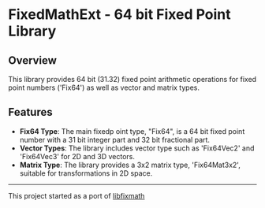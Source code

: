 
# FixedMathExt - 64 bit Fixed Point Library

## Overview
This library provides 64 bit (31.32) fixed point arithmetic operations for fixed point numbers ('Fix64') as well as vector and matrix types.

## Features
- **Fix64 Type**: The main fixedp oint type, "Fix64", is a 64 bit fixed point number with a 31 bit integer part and 32 bit fractional part.
- **Vector Types**: The library includes vector type such as 'Fix64Vec2' and 'Fix64Vec3' for 2D and 3D vectors.
- **Matrix Type**: The library provides a 3x2 matrix type, 'Fix64Mat3x2', suitable for transformations in 2D space.

---

This project started as a port of [libfixmath](http://code.google.com/p/libfixmath/)

